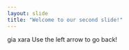 ```yaml
---
layout: slide
title: "Welcome to our second slide!"
---
```

gia xara
Use the left arrow to go back!
